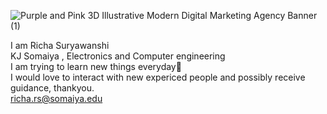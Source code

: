 ![Purple and Pink 3D Illustrative Modern Digital Marketing Agency Banner (1)](https://github.com/user-attachments/assets/48fe34fc-8008-401c-bc45-4579d76d0300)

I am Richa Suryawanshi <br>
KJ Somaiya , Electronics and Computer engineering <br>
I am trying to learn new things everyday🌱 <br>
I would love to interact with new expericed people and possibly receive guidance, thankyou. <br>
richa.rs@somaiya.edu 
